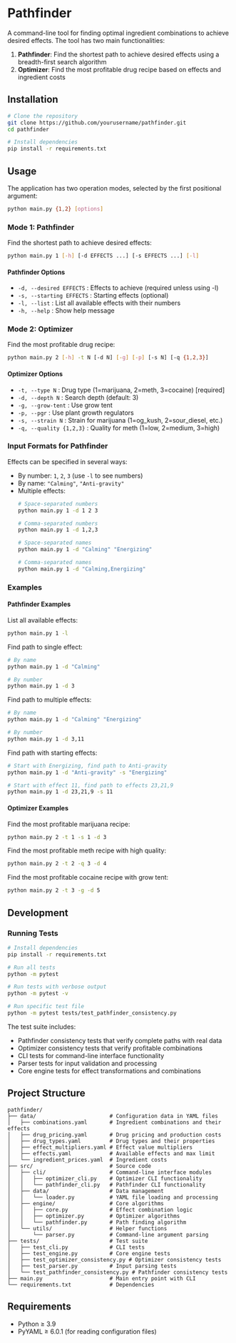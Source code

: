 # Pathfinder

A command-line tool for finding optimal ingredient combinations to achieve desired effects. The tool has two main functionalities:

1. **Pathfinder**: Find the shortest path to achieve desired effects using a breadth-first search algorithm
2. **Optimizer**: Find the most profitable drug recipe based on effects and ingredient costs

## Installation

```bash
# Clone the repository
git clone https://github.com/yourusername/pathfinder.git
cd pathfinder

# Install dependencies
pip install -r requirements.txt
```

## Usage

The application has two operation modes, selected by the first positional argument:

```bash
python main.py {1,2} [options]
```

### Mode 1: Pathfinder

Find the shortest path to achieve desired effects:

```bash
python main.py 1 [-h] [-d EFFECTS ...] [-s EFFECTS ...] [-l]
```

#### Pathfinder Options

- `-d, --desired EFFECTS`  : Effects to achieve (required unless using -l)
- `-s, --starting EFFECTS` : Starting effects (optional)
- `-l, --list`            : List all available effects with their numbers
- `-h, --help`            : Show help message

### Mode 2: Optimizer

Find the most profitable drug recipe:

```bash
python main.py 2 [-h] -t N [-d N] [-g] [-p] [-s N] [-q {1,2,3}]
```

#### Optimizer Options

- `-t, --type N`       : Drug type (1=marijuana, 2=meth, 3=cocaine) [required]
- `-d, --depth N`      : Search depth (default: 3)
- `-g, --grow-tent`    : Use grow tent
- `-p, --pgr`          : Use plant growth regulators
- `-s, --strain N`     : Strain for marijuana (1=og_kush, 2=sour_diesel, etc.)
- `-q, --quality {1,2,3}` : Quality for meth (1=low, 2=medium, 3=high)

### Input Formats for Pathfinder

Effects can be specified in several ways:
- By number: `1`, `2`, `3` (use `-l` to see numbers)
- By name: `"Calming"`, `"Anti-gravity"`
- Multiple effects:
  ```bash
  # Space-separated numbers
  python main.py 1 -d 1 2 3

  # Comma-separated numbers
  python main.py 1 -d 1,2,3

  # Space-separated names
  python main.py 1 -d "Calming" "Energizing"

  # Comma-separated names
  python main.py 1 -d "Calming,Energizing"
  ```

### Examples

#### Pathfinder Examples

List all available effects:
```bash
python main.py 1 -l
```

Find path to single effect:
```bash
# By name
python main.py 1 -d "Calming"

# By number
python main.py 1 -d 3
```

Find path to multiple effects:
```bash
# By name
python main.py 1 -d "Calming" "Energizing"

# By number
python main.py 1 -d 3,11
```

Find path with starting effects:
```bash
# Start with Energizing, find path to Anti-gravity
python main.py 1 -d "Anti-gravity" -s "Energizing"

# Start with effect 11, find path to effects 23,21,9
python main.py 1 -d 23,21,9 -s 11
```

#### Optimizer Examples

Find the most profitable marijuana recipe:
```bash
python main.py 2 -t 1 -s 1 -d 3
```

Find the most profitable meth recipe with high quality:
```bash
python main.py 2 -t 2 -q 3 -d 4
```

Find the most profitable cocaine recipe with grow tent:
```bash
python main.py 2 -t 3 -g -d 5
```

## Development

### Running Tests

```bash
# Install dependencies
pip install -r requirements.txt

# Run all tests
python -m pytest

# Run tests with verbose output
python -m pytest -v

# Run specific test file
python -m pytest tests/test_pathfinder_consistency.py
```

The test suite includes:
- Pathfinder consistency tests that verify complete paths with real data
- Optimizer consistency tests that verify profitable combinations
- CLI tests for command-line interface functionality
- Parser tests for input validation and processing
- Core engine tests for effect transformations and combinations

## Project Structure

```
pathfinder/
├── data/                       # Configuration data in YAML files
│   ├── combinations.yaml       # Ingredient combinations and their effects
│   ├── drug_pricing.yaml       # Drug pricing and production costs
│   ├── drug_types.yaml         # Drug types and their properties
│   ├── effect_multipliers.yaml # Effect value multipliers
│   ├── effects.yaml            # Available effects and max limit
│   └── ingredient_prices.yaml  # Ingredient costs
├── src/                        # Source code
│   ├── cli/                    # Command-line interface modules
│   │   ├── optimizer_cli.py    # Optimizer CLI functionality
│   │   └── pathfinder_cli.py   # Pathfinder CLI functionality
│   ├── data/                   # Data management
│   │   └── loader.py           # YAML file loading and processing
│   ├── engine/                 # Core algorithms
│   │   ├── core.py             # Effect combination logic
│   │   ├── optimizer.py        # Optimizer algorithms
│   │   └── pathfinder.py       # Path finding algorithm
│   └── utils/                  # Helper functions
│       └── parser.py           # Command-line argument parsing
├── tests/                      # Test suite
│   ├── test_cli.py             # CLI tests
│   ├── test_engine.py          # Core engine tests
│   ├── test_optimizer_consistency.py # Optimizer consistency tests
│   ├── test_parser.py          # Input parsing tests
│   └── test_pathfinder_consistency.py # Pathfinder consistency tests
├── main.py                     # Main entry point with CLI
└── requirements.txt            # Dependencies
```

## Requirements

- Python ≥ 3.9
- PyYAML ≥ 6.0.1 (for reading configuration files)